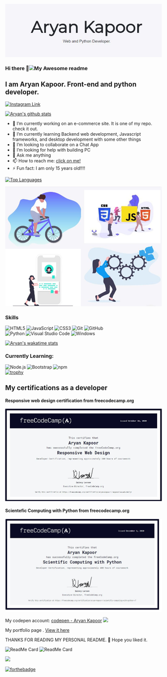 
![aryan kapoor](https://github.com/Aryankpoor/Aryankpoor/blob/master/image/1.JPG?raw=true)

### Hi there 👋![My Awesome readme](https://cdn.rawgit.com/sindresorhus/awesome/d7305f38d29fed78fa85652e3a63e154dd8e8829/media/badge.svg)
## I am Aryan Kapoor. Front-end and python developer. 
[![Instagram Link](https://img.shields.io/badge/instagram.com/__aryan04%20-%23E4405F.svg?&style=flat&logo=Instagram&logoColor=white)](https://www.instagram.com/__aryan04/)

[![Aryan's github stats](https://github-readme-stats.vercel.app/api?username=Aryankpoor&count_private=true&show_icons=true&theme=tokyonight&bg_color=00000000&bg_color=00000000)](https://kapoor-aryan.netlify.app)

- 🔭 I’m currently working on an e-commerce site. It is one of my repo. check it out.
- 🌱 I’m currently learning Backend web development, Javascript frameworks, and desktop development with some other things
- 👯 I’m looking to collaborate on a Chat App
- 🤔 I’m looking for help with building PC
- 💬 Ask me anything
- 📫 How to reach me: [click on me!](https://www.instagram.com/___aryan04/)
- ⚡ Fun fact: I am only 15 years old!!!!

[![Top Languages](https://github-readme-stats.vercel.app/api/top-langs/?username=Aryankpoor&theme=react&bg_color=00000000)](https://github.com/anuraghazra/github-readme-stats)


![image](https://github.com/Aryankpoor/Aryankpoor/blob/master/image/2.JPG?raw=true)
### Skills
  
  ![HTML5](https://img.shields.io/badge/-HTML5-E34F26?style=flat-square&logo=html5&logoColor=white)
  ![JavaScript](https://img.shields.io/badge/-JavaScript-yellow?style=flat-square&logo=javascript&logoColor=white)
  ![CSS3](https://img.shields.io/badge/-CSS3-1572B6?style=flat-square&logo=css3)
  ![Git](https://img.shields.io/badge/-Git-black?style=flat-square&logo=git&logoColor=white)
  ![GitHub](https://img.shields.io/badge/-GitHub-181717?style=flat-square&logo=github&logoColor=white)
  <br>
  ![Python](https://img.icons8.com/color/48/000000/python.png)
  ![Visual Studio Code](https://img.icons8.com/color/48/000000/visual-studio-code-2019.png)
  ![Windows](https://img.icons8.com/color/48/000000/windows-10.png) 
  
[![Aryan's wakatime stats](https://github-readme-stats.vercel.app/api/wakatime?username=Aryankapoor&bg_color=00000000)](https://github.com/anuraghazra/github-readme-stats)

### Currently Learning:
![Node.js](https://img.shields.io/badge/-Nodejs-43853d?style=flat-square&logo=Node.js&logoColor=white)
![Bootstrap](https://img.shields.io/badge/-Bootstrap-563D7C?style=flat-square&logo=bootstrap)
![npm](https://img.shields.io/badge/-NPM-CB3837?style=flat-square&logo=npm&logoColor=white)
<br>
  [![trophy](https://github-profile-trophy.vercel.app/?username=Aryankpoor&theme=onedark)](https://github.com/ryo-ma/github-profile-trophy)
  ## My certifications as a developer
  
  #### Responsive web design certification from freecodecamp.org
  ![Freecodecamp responsive web design certification](https://raw.githubusercontent.com/Aryankpoor/Aryankpoor/master/image/Capture.JPG)
  
  #### Scientefic Computing with Python from freecodecamp.org
  ![freecodecamp python certification](https://github.com/Aryankpoor/Aryankpoor/blob/master/Capture.JPG?raw=true)
  
 My codepen account:  [codepen - Aryan Kapoor](https://codepen.io/codewitharyann) 
 <img src="https://img.icons8.com/color/48/000000/codepen.png">

 My portfolio page .  [View it here](https://aryan-kap.netlify.app/)

 THANKS FOR READING MY PERSONAL README. :slightly_smiling_face: Hope you liked it.
 
 ![ReadMe Card](https://github-readme-stats.vercel.app/api/pin/?username=Aryankpoor&repo=Vorizon---e-commerce-site&theme=radical)
 ![ReadMe Card](https://github-readme-stats.vercel.app/api/pin/?username=Aryankpoor&repo=Kapoor-aryan&theme=material-palenight)


<a href="https://github.com/DenverCoder1/github-readme-streak-stats">
    <img src="https://github-readme-streak-stats.herokuapp.com/?user=Aryankpoor&theme=dark"/>
</a>

[![forthebadge](https://forthebadge.com/images/badges/made-with-markdown.svg)](https://forthebadge.com)
